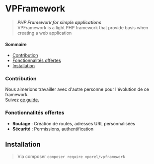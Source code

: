 # VPFramework
> ***PHP Framework for simple applications***<br/>
VPFramework is a light PHP framework that provide basis when creating a web application
#### Sommaire
 * [Contribution](#contribution)
 * [Fonctionnalités offertes](#fonctionnalités-offertes)
 * [Installation](#installation)
### Contribution
Nous aimerions travailler avec d'autre personne pour l'évolution de ce framework.<br/>
Suivez [ce guide.](contributing.md)

### Fonctionnalités offertes
  * **Routage** : Création de routes, adresses URL personnalisées
  * **Sécurité** : Permissions, authentification

## Installation
> Via composer `composer require vporel/vpframework`

